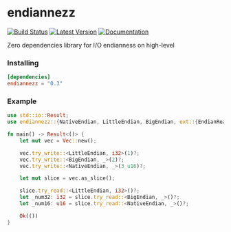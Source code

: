 endiannezz
==========
[![Build Status](https://travis-ci.org/Frago9876543210/endiannezz.svg?branch=master)](https://travis-ci.org/Frago9876543210/endiannezz)
[![Latest Version](https://img.shields.io/crates/v/endiannezz.svg)](https://crates.io/crates/endiannezz)
[![Documentation](https://docs.rs/endiannezz/badge.svg)](https://docs.rs/endiannezz/)

Zero dependencies library for I/O endianness on high-level

### Installing
```toml
[dependencies]
endiannezz = "0.3"
```
### Example
```rust
use std::io::Result;
use endiannezz::{NativeEndian, LittleEndian, BigEndian, ext::{EndianReader, EndianWriter}};

fn main() -> Result<()> {
	let mut vec = Vec::new();

	vec.try_write::<LittleEndian, i32>(1)?;
	vec.try_write::<BigEndian, _>(2)?;
	vec.try_write::<NativeEndian, _>(3_u16)?;

	let mut slice = vec.as_slice();

	slice.try_read::<LittleEndian, i32>()?;
	let _num32: i32 = slice.try_read::<BigEndian, _>()?;
	let _num16: u16 = slice.try_read::<NativeEndian, _>()?;

	Ok(())
}
```
